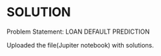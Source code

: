 # SOLUTION
Problem Statement: LOAN DEFAULT PREDICTION

Uploaded the file(Jupiter notebook) with solutions.

